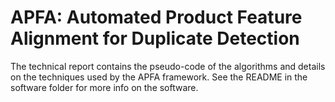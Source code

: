 # APFA: Automated Product Feature Alignment for Duplicate Detection

The technical report contains the pseudo-code of the algorithms and details on the techniques used by the APFA framework.
See the README in the software folder for more info on the software. 

